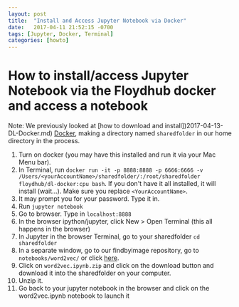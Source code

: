 ```yaml
---
layout: post
title:  "Install and Access Jupyter Notebook via Docker"
date:   2017-04-11 21:52:15 -0700
tags: [Jupyter, Docker, Terminal]
categories: [howto]
---
```


# How to install/access Jupyter Notebook via the Floydhub docker and access a notebook

Note: We previously looked at [how to download and install])2017-04-13-DL-Docker.md) [Docker](https://www.docker.com), making a directory named ```sharedfolder``` in our home directory in the process.

1. Turn on docker (you may have this installed and run it via your Mac Menu bar). 
2. In Terminal, run ```docker run -it -p 8888:8888 -p 6666:6666 -v /Users/<yourAccountName>/sharedfolder/:/root/sharedfolder floydhub/dl-docker:cpu bash```. If you don't have it all installed, it will install (wait...). Make sure you replace ```<YourAccountName>```.
3. It may prompt you for your password. Type it in.
4. Run ```jupyter notebook```
5. Go to browser. Type in ```localhost:8888```
6. In the browser ipython/jupyter, click New > Open Terminal (this all happens in the browser)
7. In Jupyter in the browser Terminal, go to your sharedfolder ```cd sharedfolder```
8. In a separate window, go to our findbyimage repository, go to ```notebooks/word2vec/``` or click [here](https://github.com/publicityreform/findbyimage/tree/master/notebooks/word2vec).
9. Click on ```word2vec.ipynb.zip``` and click on the download button and download it into the sharedfolder on your computer.
10. Unzip it.
11. Go back to your jupyter notebook in the browser and click on the word2vec.ipynb notebook to launch it
